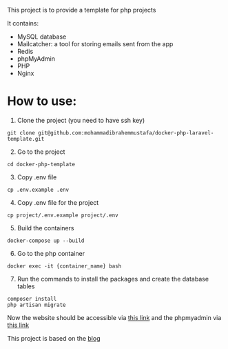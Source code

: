 This project is to provide a template for php projects

It contains: 

- MySQL database
- Mailcatcher: a tool for storing emails sent from the app
- Redis
- phpMyAdmin
- PHP
- Nginx

# How to use:
1. Clone the project (you need to have ssh key)
```
git clone git@github.com:mohammadibrahemmustafa/docker-php-laravel-template.git
```
2. Go to the project
```
cd docker-php-template
```
3. Copy .env file
```
cp .env.example .env
```
4. Copy .env file for the project

```
cp project/.env.example project/.env
```
5. Build the containers
```
docker-compose up --build
```
6. Go to the php container 
```
docker exec -it {container_name} bash
```

7. Run the commands to install the packages and create the database tables
```
composer install
php artisan migrate
```

 Now the website should be accessible via [this link](http://localhost:8000) and the phpmyadmin via [this link](http://localhost:8081/index.php) 

 This project is based on the [blog](https://polcode.com/resources/blog/how-to-run-a-laravel-application-locally-with-docker/) 